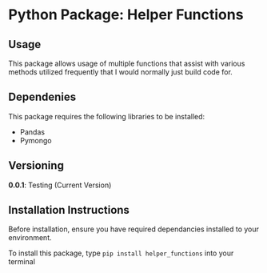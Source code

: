 # Python Package: Helper Functions
## Usage
This package allows usage of multiple functions that assist with various methods utilized frequently that I would normally just build code for. 

## Dependenies
This package requires the following libraries to be installed:
* Pandas
* Pymongo

## Versioning
**0.0.1**: Testing (Current Version)

## Installation Instructions
Before installation, ensure you have required dependancies installed to your environment. 

To install this package, type `pip install helper_functions` into your terminal